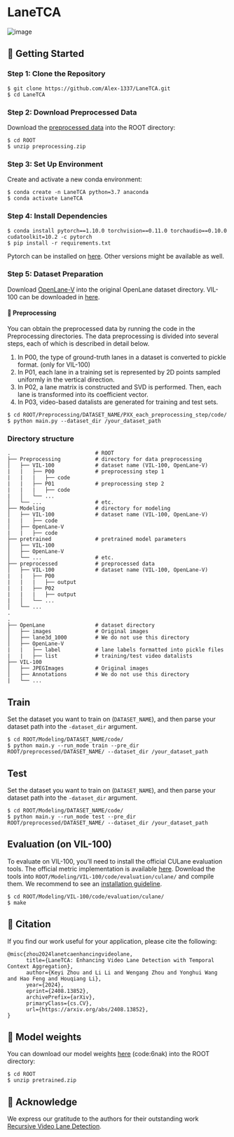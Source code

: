 # LaneTCA



![image](https://github.com/user-attachments/assets/75f47f23-f4c0-4f92-8d53-cb9f926dd552)



## :postal_horn: Getting Started

### Step 1: Clone the Repository
```
$ git clone https://github.com/Alex-1337/LaneTCA.git
$ cd LaneTCA
```

### Step 2: Download Preprocessed Data
Download the [preprocessed data](https://drive.google.com/file/d/14JI2BIwJ677_rCBLGQiHvl6IF-n0LIwH/view) into the ROOT directory:
```
$ cd ROOT
$ unzip preprocessing.zip
```
### Step 3: Set Up Environment
Create and activate a new conda environment:
```
$ conda create -n LaneTCA python=3.7 anaconda
$ conda activate LaneTCA
```
### Step 4: Install Dependencies
```
$ conda install pytorch==1.10.0 torchvision==0.11.0 torchaudio==0.10.0 cudatoolkit=10.2 -c pytorch
$ pip install -r requirements.txt
```
Pytorch can be installed on [here](https://pytorch.org/get-started/previous-versions/). Other versions might be available as well.

### Step 5: Dataset Preparation
Download [OpenLane-V](https://drive.google.com/file/d/1Jf7g1EG2oL9uVi9a1Fk80Iqtd1Bvb0V7/view?usp=sharing) into the original OpenLane dataset directory. VIL-100 can be downloaded in [here](https://github.com/yujun0-0/MMA-Net).

#### :bookmark_tabs: Preprocessing
You can obtain the preprocessed data by running the code in the Preprocessing directories. The data preprocessing is divided into several steps, each of which is described in detail below.
1. In P00, the type of ground-truth lanes in a dataset is converted to pickle format. (only for VIL-100)
2. In P01, each lane in a training set is represented by 2D points sampled uniformly in the vertical direction.
3. In P02, a lane matrix is constructed and SVD is performed. Then, each lane is transformed into its coefficient vector.
4. In P03, video-based datalists are generated for training and test sets.

```
$ cd ROOT/Preprocessing/DATASET_NAME/PXX_each_preprocessing_step/code/
$ python main.py --dataset_dir /your_dataset_path 
```

    
### Directory structure
    .                           # ROOT
    ├── Preprocessing           # directory for data preprocessing
    │   ├── VIL-100             # dataset name (VIL-100, OpenLane-V)
    |   |   ├── P00             # preprocessing step 1
    |   |   |   ├── code
    |   |   ├── P01             # preprocessing step 2
    |   |   |   ├── code
    |   │   └── ...
    │   └── ...                 # etc.
    ├── Modeling                # directory for modeling
    │   ├── VIL-100             # dataset name (VIL-100, OpenLane-V)
    |   |   ├── code            
    │   ├── OpenLane-V           
    |   |   ├── code            
    ├── pretrained              # pretrained model parameters 
    │   ├── VIL-100              
    │   ├── OpenLane-V            
    │   └── ...                 # etc.
    ├── preprocessed            # preprocessed data
    │   ├── VIL-100             # dataset name (VIL-100, OpenLane-V)
    |   |   ├── P00             
    |   |   |   ├── output
    |   |   ├── P02             
    |   |   |   ├── output
    |   │   └── ...
    │   └── ...
    .
    .                           
    ├── OpenLane                # dataset directory
    │   ├── images              # Original images
    │   ├── lane3d_1000         # We do not use this directory
    │   ├── OpenLane-V
    |   |   ├── label           # lane labels formatted into pickle files
    |   |   ├── list            # training/test video datalists
    ├── VIL-100
    │   ├── JPEGImages          # Original images
    │   ├── Annotations         # We do not use this directory
    |   └── ...

## Train
Set the dataset you want to train on (`DATASET_NAME`), and then parse your dataset path into the `-dataset_dir` argument.
```
$ cd ROOT/Modeling/DATASET_NAME/code/
$ python main.y --run_mode train --pre_dir ROOT/preprocessed/DATASET_NAME/ --dataset_dir /your_dataset_path 
```
 
## Test
Set the dataset you want to train on (`DATASET_NAME`), and then parse your dataset path into the `-dataset_dir` argument.
```
$ cd ROOT/Modeling/DATASET_NAME/code/
$ python main.y --run_mode test --pre_dir ROOT/preprocessed/DATASET_NAME/ --dataset_dir /your_dataset_path 
```

## Evaluation (on VIL-100)
To evaluate on VIL-100, you’ll need to install the official CULane evaluation tools. The official metric implementation is available [here](https://github.com/yujun0-0/MMA-Net/blob/main/INSTALL.md). Download the tools into `ROOT/Modeling/VIL-100/code/evaluation/culane/` and compile them. We recommend to see an [installation guideline](https://github.com/yujun0-0/MMA-Net/blob/main/INSTALL.md).
```
$ cd ROOT/Modeling/VIL-100/code/evaluation/culane/
$ make
```


## :green_book: Citation

If you find our work useful for your application, please cite the following:
```
@misc{zhou2024lanetcaenhancingvideolane,
      title={LaneTCA: Enhancing Video Lane Detection with Temporal Context Aggregation}, 
      author={Keyi Zhou and Li Li and Wengang Zhou and Yonghui Wang and Hao Feng and Houqiang Li},
      year={2024},
      eprint={2408.13852},
      archivePrefix={arXiv},
      primaryClass={cs.CV},
      url={https://arxiv.org/abs/2408.13852}, 
}
```


## :wrench: Model weights
You can download our model weights [here](https://pan.baidu.com/s/1_q-AZOGyabeFoY4Q_aq3vg?pwd=6nak) (code:6nak) into the ROOT directory:

```
$ cd ROOT
$ unzip pretrained.zip
```

## :rose: Acknowledge
We express our gratitude to the authors for their outstanding work [Recursive Video Lane Detection](https://github.com/dongkwonjin/RVLD).




